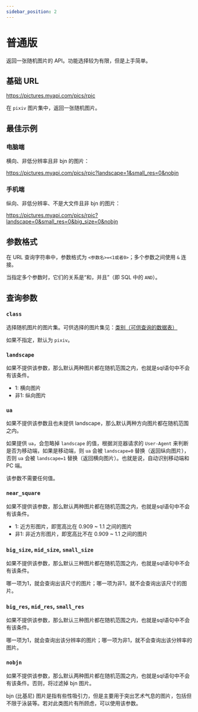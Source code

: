 ```yaml
---
sidebar_position: 2
---
```


# 普通版

返回一张随机图片的 API。功能选择较为有限，但是上手简单。

## 基础 URL

https://pictures.myapi.com/pics/rpic

在 `pixiv` 图片集中，返回一张随机图片。

## 最佳示例

### 电脑端

横向、非低分辨率且非 bjn 的图片：

https://pictures.myapi.com/pics/rpic?landscape=1&small_res=0&nobjn

### 手机端

纵向、非低分辨率、不是大文件且非 bjn 的图片：

https://pictures.myapi.com/pics/rpic?landscape=0&small_res=0&big_size=0&nobjn

## 参数格式

在 URL 查询字符串中，参数格式为 `<参数名>=<1或者0>`；多个参数之间使用 `&` 连接。

当指定多个参数时，它们的关系是“和，并且”（即 SQL 中的 `AND`）。

## 查询参数

### `class`

选择随机图片的图片集。可供选择的图片集见：[类别（可供查询的数据表）](tables)

如果不指定，默认为 `pixiv`。

### `landscape`

如果不提供该参数，那么默认两种图片都在随机范围之内，也就是sql语句中不会有该条件。

- 1: 横向图片
- 非1: 纵向图片

### `ua`

如果不提供该参数且也未提供 landscape，那么默认两种方向图片都在随机范围之内。

如果提供 `ua`，会忽略掉 `landscape` 的值，根据浏览器请求的 `User-Agent` 来判断是否为移动端，如果是移动端，则 `ua` 会被 `landscape=0` 替换（返回纵向图片），否则 `ua` 会被 `landscape=1` 替换（返回横向图片）。也就是说，自动识别移动端和 PC 端。

该参数不需要任何值。

### `near_square`

如果不提供该参数，那么默认两种图片都在随机范围之内，也就是sql语句中不会有该条件。

- 1: 近方形图片，即宽高比在 0.909 ~ 1.1 之间的图片
- 非1: 非近方形图片，即宽高比不在 0.909 ~ 1.1 之间的图片

### `big_size`, `mid_size`, `small_size`

如果不提供该参数，那么默认三种图片都在随机范围之内，也就是sql语句中不会有该条件。

哪一项为1，就会查询出该尺寸的图片；哪一项为非1，就不会查询出该尺寸的图片。

### `big_res`, `mid_res`, `small_res`

如果不提供该参数，那么默认三种图片都在随机范围之内，也就是sql语句中不会有该条件。

哪一项为1，就会查询出该分辨率的图片；哪一项为非1，就不会查询出该分辨率的图片。

### `nobjn`

如果不提供该参数，那么默认两种图片都在随机范围之内，也就是sql语句中不会有该条件。否则，将过滤掉 bjn 图片。

bjn (比基尼) 图片是指有些性吸引力，但是主要用于突出艺术气息的图片，包括但不限于泳装等。若对此类图片有所顾虑，可以使用该参数。
